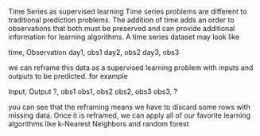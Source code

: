 Time Series as supervised learning
Time series problems are different to traditional prediction problems. The addition of time adds an order to observations that both must be preserved and can provide additional information for learning algorithms. A time series dataset may look like

time, Observation
day1, obs1
day2, obs2
day3, obs3

we can reframe this data as a supervised learning problem with inputs and outputs to be predicted. for example

Input, Output
?, obs1
obs1, obs2
obs2, obs3
obs3, ?

you can see that the reframing means we have to discard some rows with missing data. Once it is reframed, we can apply all of our favorite learning algorithms like k-Nearest Neighbors and
random forest